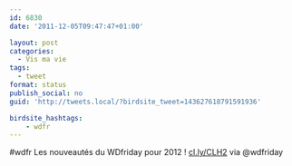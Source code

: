 ```yaml
---
id: 6830
date: '2011-12-05T09:47:47+01:00'

layout: post
categories:
  - Vis ma vie
tags:
  - tweet
format: status
publish_social: no
guid: 'http://tweets.local/?birdsite_tweet=143627618791591936'

birdsite_hashtags:
    - wdfr
---
```


\#wdfr Les nouveautés du WDfriday pour 2012 ! [cl.ly/CLH2](http://cl.ly/CLH2) via @wdfriday